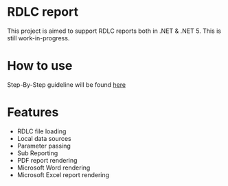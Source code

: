 # RDLC report
This project is aimed to support RDLC reports both in .NET & .NET 5. This is still work-in-progress.

# How to use
Step-By-Step guideline will be found [here](ReportRdlc/blob/master/Step-By-Step-Guide/guide.md)

# Features
 * RDLC file loading
 * Local data sources
 * Parameter passing
 * Sub Reporting
 * PDF report rendering
 * Microsoft Word rendering
 * Microsoft Excel report rendering
 

